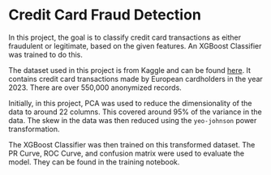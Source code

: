 # Credit Card Fraud Detection

In this project, the goal is to classify credit card transactions as either 
fraudulent or legitimate, based on the given features. An XGBoost Classifier was trained to 
do this.   

The dataset used in this project is from Kaggle and can 
be found [here](https://www.kaggle.com/datasets/nelgiriyewithana/credit-card-fraud-detection-dataset-2023/data). 
It contains credit card transactions made by European cardholders in the year 2023. There are 
over 550,000 anonymized records.

Initially, in this project, PCA was used to reduce the dimensionality of the data to around 
22 columns. This covered around 95% of the variance in the data. The skew in the data was 
then reduced using the `yeo-johnson` power transformation. 

The XGBoost Classifier was then trained on this transformed dataset. The PR Curve, ROC Curve,
and confusion matrix were used to evaluate the model. They can be found in the 
training notebook.


